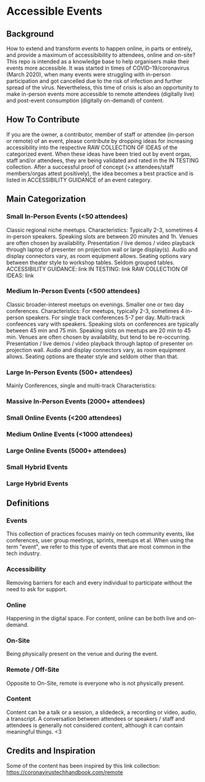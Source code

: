 # Accessible Events

## Background
How to extend and transform events to happen online, in parts or entirely, and provide a maximum of accessibibility to attendees, online and on-site? This repo is intended as a knowledge base to help organisers make their events more accessible. It was started in times of COVID-19/coronavirus (March 2020), when many events were struggling with in-person participation and got cancelled due to the risk of infection and further spread of the virus. Nevertheless, this time of crisis is also an opportunity to make in-person events more accessible to remote attendees (digitally live) and post-event consumption (digitally on-demand) of content.

## How To Contribute
If you are the owner, a contributor, member of staff or attendee (in-person or remote) of an event, please contribute by dropping ideas for increasing accessibility into the respective RAW COLLECTION OF IDEAS of the categorized event. 
When these ideas have been tried out by event orgas, staff and/or attendees, they are being validated and rated in the IN TESTING collection. After a successful proof of concept (>x attendees/staff members/orgas attest positively), the idea becomes a best practice and is listed in ACCESSIBILITY GUIDANCE of an event category.

## Main Categorization
### Small In-Person Events (<50 attendees)
Classic regional niche meetups.
Characteristics: Typically 2-3, sometimes 4 in-person speakers. Speaking slots are between 20 minutes and 1h. Venues are often chosen by availability. Presentation / live demos / video playback through laptop of presenter on projection wall or large display(s). Audio and display connectors vary, as room equipment allows. Seating options vary between theater style to workshop tables. Seldom grouped tables.
ACCESSIBILITY GUIDANCE: link
IN TESTING: link
RAW COLLECTION OF IDEAS: link

### Medium In-Person Events (<500 attendees)
Classic broader-interest meetups on evenings. Smaller one or two day conferences.
Characteristics: For meetups, typically 2-3, sometimes 4 in-person speakers. For single track conferences 5-7 per day. Multi-track confeences vary with speakers. Speaking slots on conferences are typically between 45 min and 75 min. Speaking slots on meetups are 20 min to 45 min. Venues are often chosen by availability, but tend to be re-occurring. Presentation / live demos / video playback through laptop of presenter on projection wall. Audio and display connectors vary, as room equipment allows. Seating options are theater style and seldom other than that.

### Large In-Person Events (500+ attendees)
Mainly Conferences, single and multi-track
Characteristics: 

### Massive In-Person Events (2000+ attendees)

### Small Online Events (<200 attendees)

### Medium Online Events (<1000 attendees)

### Large Online Events (5000+ attendees)

### Small Hybrid Events

### Large Hybrid Events



## Definitions

### Events
This collection of practices focuses mainly on tech community events, like conferences, user group meetings, sprints, meetups et al. When using the term "event", we refer to this type of events that are most common in the tech industry.

### Accessibility
Removing barriers for each and every individual to participate without the need to ask for support.

### Online
Happening in the digital space. For content, online can be both live and on-demand.

### On-Site
Being physically present on the venue and during the event.

### Remote / Off-Site
Opposite to On-Site, remote is everyone who is not physically present.

### Content
Content can be a talk or a session, a slidedeck, a recording or video, audio, a transcript. A conversation between attendees or speakers / staff and attendees is generally not considered content, although it can contain meaningful things. <3




## Credits and Inspiration
Some of the content has been inspired by this link collection: https://coronavirustechhandbook.com/remote

